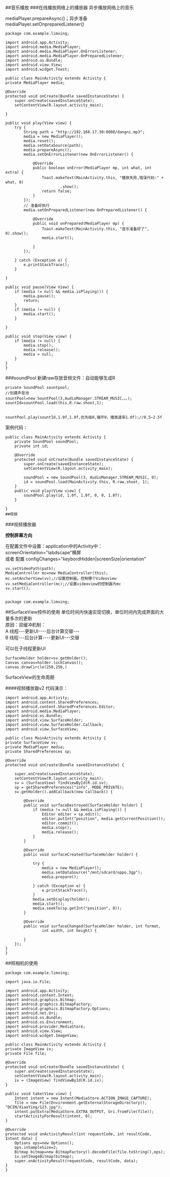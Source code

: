 ##音乐播放
###在线播放网络上的播放器
异步播放网络上的音乐

mediaPlayer.prepareAsync()；异步准备
mediaPlayer.setOnpreparedListener() 

	package com.example.limxing;
	
	import android.app.Activity;
	import android.media.MediaPlayer;
	import android.media.MediaPlayer.OnErrorListener;
	import android.media.MediaPlayer.OnPreparedListener;
	import android.os.Bundle;
	import android.view.View;
	import android.widget.Toast;
	
	public class MainActivity extends Activity {
	private MediaPlayer media;

	@Override
	protected void onCreate(Bundle savedInstanceState) {
		super.onCreate(savedInstanceState);
		setContentView(R.layout.activity_main);

	}

	public void play(View view) {
		try {
			String path = "http://192.168.17.30:8080/dangni.mp3";
			media = new MediaPlayer();
			media.reset();
			media.setDataSource(path);
			media.prepareAsync();
			media.setOnErrorListener(new OnErrorListener() {

				@Override
				public boolean onError(MediaPlayer mp, int what, int extra) {
					Toast.makeText(MainActivity.this, "播放失败,错误代码:" + what, 0)
							.show();
					return false;
				}
			});
			// 准备好执行
			media.setOnPreparedListener(new OnPreparedListener() {

				@Override
				public void onPrepared(MediaPlayer mp) {
					Toast.makeText(MainActivity.this, "音乐准备好了", 0).show();
					media.start();

				}
			});
			
		} catch (Exception e) {
			e.printStackTrace();
		}

	}

	public void pause(View View) {
		if (media != null && media.isPlaying()) {
			media.pause();
			return;
		}
		if (media != null) {
			media.start();
		}

	}

	public void stop(View view) {
		if (media != null) {
			media.stop();
			media.release();
			media = null;
		}
	}
	}



###soundPool
新建raw存放音频文件：自动能够生成R

	private SoundPool sountpool;
	//创建声音池
	sountPool=new SountPool(3,AudioManager.STREAM_MUSIC，。。);
	sountId=sountPool.load(this,R.raw.shoot,1);

	
	sountPool.play(sountId,1.0f,1.0f,优先级0,循环0，播放速率1.0f);//0.5~2.5f
案例代码：  

	public class MainActivity extends Activity {
		private SoundPool soundPool;
		private int id;
	
		@Override
		protected void onCreate(Bundle savedInstanceState) {
			super.onCreate(savedInstanceState);
			setContentView(R.layout.activity_main);
			
			soundPool = new SoundPool(3, AudioManager.STREAM_MUSIC, 0);
			id = soundPool.load(MainActivity.this, R.raw.shoot, 1);
		}
		public void play(View view) {
			soundPool.play(id, 1.0f, 1.0f, 0, 0, 1.0f);
		}
	
	}
	##视频
###视频播放器

 
**控制屏幕方向**  

在配置文件中设置：application中的Activity中：
	screenOrientation="labdscape"横屏  
或者 配置 configChanges="keybordHidden|screenSize|orientation"  
<VideoView>

	vv.setVideoPath(path);
	MediaController mc=new MediaController(this);
	mc.setAnchorView(vv);//设置控制器。控制哪个Videoview
	vv.setMediaController(mc);//设置videoview的控制器为mc
	vv.start();


	package com.example.limxing;

##SurfaceView控件的使用
单位时间内快速实现切换，单位时间内完成界面的大量多次的更新  
原因：双缓冲机制：  
A 线程---更新UI----后台计算交替---  
B 线程---后台计算----更新UI---交替

可以在子线程更新UI

	SurfaceHolder holder=sv.getHolder();
	Canvas canvas=holder.lockCanvas();
	canvas.drawCircle(250,250,)

SurfaceView的生命周期

####视频播放器v2
代码演示：  

	import android.app.Activity;
	import android.content.SharedPreferences;
	import android.content.SharedPreferences.Editor;
	import android.media.MediaPlayer;
	import android.os.Bundle;
	import android.view.SurfaceHolder;
	import android.view.SurfaceHolder.Callback;
	import android.view.SurfaceView;
	
	public class MainActivity extends Activity {
	private SurfaceView sv;
	private MediaPlayer media;
	private SharedPreferences sp;

	@Override
	protected void onCreate(Bundle savedInstanceState) {

		super.onCreate(savedInstanceState);
		setContentView(R.layout.activity_main);
		sv = (SurfaceView) findViewById(R.id.sv);
		sp = getSharedPreferences("info", MODE_PRIVATE);
		sv.getHolder().addCallback(new Callback() {

			@Override
			public void surfaceDestroyed(SurfaceHolder holder) {
				if (media != null && media.isPlaying()) {
					Editor editor = sp.edit();
					editor.putInt("position", media.getCurrentPosition());
					editor.commit();
					media.stop();
					media.release();
				}
			}

			@Override
			public void surfaceCreated(SurfaceHolder holder) {

				try {
					media = new MediaPlayer();
					media.setDataSource("/mnt/sdcard/oppo.3gp");
					media.prepare();

				} catch (Exception e) {
					e.printStackTrace();
				}
				media.setDisplay(holder);
				media.start();
				media.seekTo(sp.getInt("position", 0));
			}

			@Override
			public void surfaceChanged(SurfaceHolder holder, int format,
					int width, int height) {

			}
		});
	}
	}
##照相机的使用

	package com.example.limxing;
	
	import java.io.File;
	
	import android.app.Activity;
	import android.content.Intent;
	import android.graphics.Bitmap;
	import android.graphics.BitmapFactory;
	import android.graphics.BitmapFactory.Options;
	import android.net.Uri;
	import android.os.Bundle;
	import android.os.Environment;
	import android.provider.MediaStore;
	import android.view.View;
	import android.widget.ImageView;
	
	public class MainActivity extends Activity {
	private ImageView iv;
	private File file;

	@Override
	protected void onCreate(Bundle savedInstanceState) {
		super.onCreate(savedInstanceState);
		setContentView(R.layout.activity_main);
		iv = (ImageView) findViewById(R.id.iv);
	}

	public void take(View view) {
		Intent intent = new Intent(MediaStore.ACTION_IMAGE_CAPTURE);
		file = new File(Environment.getExternalStorageDirectory(), "DCIM/XiaoYing/123.jpg");
		intent.putExtra(MediaStore.EXTRA_OUTPUT, Uri.fromFile(file));
		startActivityForResult(intent, 0);
	}

	@Override
	protected void onActivityResult(int requestCode, int resultCode, Intent data) {
		Options ops=new Options();
		ops.inSampleSize=2;
		Bitmap bitmap=new BitmapFactory().decodeFile(file.toString(),ops);
		iv.setImageBitmap(bitmap);
		super.onActivityResult(requestCode, resultCode, data);
	}
	}
